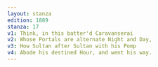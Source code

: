 ```yaml
---
layout: stanza
edition: 1889
stanza: 17
v1: Think, in this batter'd Caravanserai
v2: Whose Portals are alternate Night and Day,
v3: How Sultan after Sultan with his Pomp
v4: Abode his destined Hour, and went his way.
---
```

